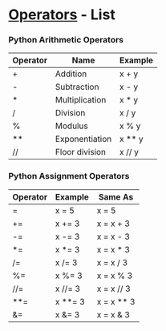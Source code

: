 # [Operators](https://www.w3schools.com/python/python_operators.asp) - List

### Python Arithmetic Operators
|Operator|Name|Example|
| ------ | ----------- | ------ |
+|Addition|x + y	
-|Subtraction|x - y	
*|Multiplication|x * y	
/|Division|x / y	
%|Modulus|x % y	
**|Exponentiation|x ** y	
//|Floor division|x // y

### Python Assignment Operators
|Operator|Example|Same As|
| ------ | ----------- | ------ |
=|x = 5|x = 5	
+=|x += 3|x = x + 3	
-=|x -= 3|x = x - 3	
*=|x *= 3|x = x * 3	
/=|x /= 3|x = x / 3	
%=|x %= 3|x = x % 3	
//=|x //= 3|x = x // 3	
**=|x **= 3|x = x ** 3	
&=|x &= 3|x = x & 3	
